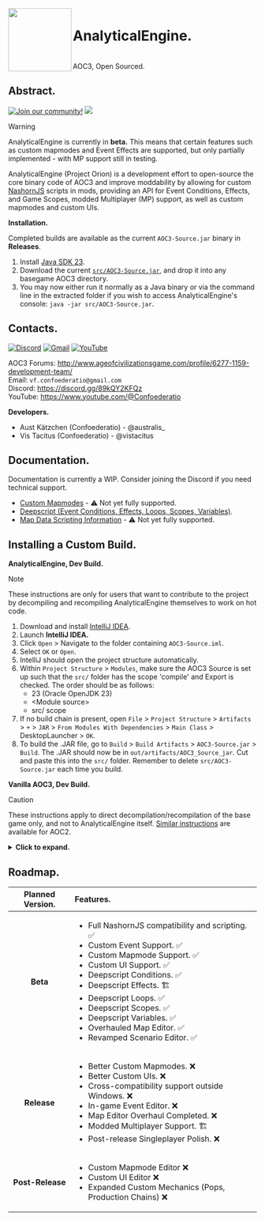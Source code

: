 <img src = "https://i.postimg.cc/Xvh25St6/analytical-engine-icon-monochrome.png" width = 128 height = 128 align = "left">
<div id = "toc">
  <ul>
    <summary>
      <h1>AnalyticalEngine.</h1><br>AOC3, Open Sourced.
    </summary>
  </ul>
</div>

## Abstract.
[![Join our community!](https://img.shields.io/discord/548994743925997570?label=Discord&style=for-the-badge)](https://discord.gg/89kQY2KFQz) ![](https://img.shields.io/github/languages/code-size/Australis-0/AnalyticalEngine?style=for-the-badge) <!--![](https://img.shields.io/github/downloads/Australis-0/AnalyticalEngine/total?style=for-the-badge)-->

> [!WARNING]
> AnalyticalEngine is currently in **beta.**
> This means that certain features such as custom mapmodes and Event Effects are supported, but only partially implemented - with MP support still in testing.

AnalyticalEngine (Project Orion) is a development effort to open-source the core binary code of AOC3 and improve moddability by allowing for custom <a href = "https://github.com/openjdk/nashorn">NashornJS</a> scripts in mods, providing an API for Event Conditions, Effects, and Game Scopes, modded Multiplayer (MP) support, as well as custom mapmodes and custom UIs. 

**Installation.**

Completed builds are available as the current `AOC3-Source.jar` binary in **Releases**.

1. Install [Java SDK 23](https://www.oracle.com/uk/java/technologies/downloads/).
2. Download the current [`src/AOC3-Source.jar`](https://github.com/Australis-0/AnalyticalEngine/releases/download/beta-0.3.1-broken-arrow/AOC3-Source.jar), and drop it into any basegame AOC3 directory.
3. You may now either run it normally as a Java binary or via the command line in the extracted folder if you wish to access AnalyticalEngine's console: `java -jar src/AOC3-Source.jar`.

## Contacts.

[![Discord](https://img.shields.io/badge/Discord-%235865F2.svg?style=for-the-badge&logo=discord&logoColor=white)](https://discord.gg/89kQY2KFQz) [![Gmail](https://img.shields.io/badge/Gmail-D14836?style=for-the-badge&logo=gmail&logoColor=white)](mailto:vf.confoederatio@gmail.com) [![YouTube](https://img.shields.io/badge/YouTube-%23FF0000.svg?style=for-the-badge&logo=YouTube&logoColor=white)](https://www.youtube.com/@Confoederatio) 

AOC3 Forums: http://www.ageofcivilizationsgame.com/profile/6277-1159-development-team/<br>
Email: `vf.confoederatio@gmail.com`<br>
Discord: https://discord.gg/89kQY2KFQz<br>
YouTube: https://www.youtube.com/@Confoederatio

**Developers.**
- Aust Kätzchen (Confoederatio) - @australis_
- Vis Tacitus (Confoederatio) - @vistacitus

## Documentation.
Documentation is currently a WIP. Consider joining the Discord if you need technical support.

- [Custom Mapmodes](https://docs.google.com/document/d/1BiNkR2viT5-brjBGan3dNHYvwu2Qn-TWQEktjVsJ-44/edit?usp=sharing) - ⚠️ Not yet fully supported.
- [Deepscript (Event Conditions, Effects, Loops, Scopes, Variables)](https://docs.google.com/document/d/1cgZIJyXivPmHRlPZBEmlv65Aypafa_xPVOjqJDaS6Sg/edit?usp=sharing).
- [Map Data Scripting Information](https://docs.google.com/document/d/1zXPs4nmJdrDUInwI-_gfCVnCAFQaagksDPb1qgpR9uA/edit?usp=sharing) - ⚠️ Not yet fully supported.

## Installing a Custom Build.

**AnalyticalEngine, Dev Build.**
> [!NOTE]
> These instructions are only for users that want to contribute to the project by decompiling and recompiling AnalyticalEngine themselves to work on hot code. 

1. Download and install [IntelliJ IDEA](https://www.jetbrains.com/idea/download/?section=windows).
2. Launch **IntelliJ IDEA.**
3. Click `Open` > Navigate to the folder containing `AOC3-Source.iml`.
4. Select `OK` or `Open`.
5. IntelliJ should open the project structure automatically.
6. Within `Project Structure` > `Modules`, make sure the AOC3 Source is set up such that the `src/` folder has the scope 'compile' and Export is checked. The order should be as follows:
    - 23 (Oracle OpenJDK 23)
    - \<Module source\>
    - src/ scope
8. If no build chain is present, open `File` > `Project Structure` > `Artifacts` > `+` > `JAR` > `From Modules With Dependencies` > `Main Class` > DesktopLauncher > `OK`.
9. To build the .JAR file, go to `Build` > `Build Artifacts` > `AOC3-Source.jar` > `Build`. The .JAR should now be in `out/artifacts/AOC3_Source_jar`. Cut and paste this into the `src/` folder. Remember to delete `src/AOC3-Source.jar` each time you build.

**Vanilla AOC3, Dev Build.**

> [!CAUTION]
> These instructions apply to direct decompilation/recompilation of the base game only, and not to AnalyticalEngine itself. [Similar instructions](https://vk.com/@bloodyeurope2-gpk-1-zapusk-ishodnogo-koda) are available for AOC2.

<details>
  <summary><b>Click to expand.</b></summary>

1. Launch **Steam** > Age of History 3 > Properties > Installed Data > Browse ...
2. Rename either `game.jar` (if running the MP version) to `game.zip` or `aoh3.exe` to `aoh.zip` (if running the SP version).
3. Select the file > `Extract All`.
4. Download and install [Oracle OpenJDK 23](https://www.oracle.com/uk/java/technologies/downloads/).
5. Download and install [IntelliJ IDEA](https://www.jetbrains.com/idea/download/?section=windows).
6. Launch **IntelliJ IDEA.**
7. Create a new Maven project in IntelliJ with SDK 23.
8. Create a new folder within the base directory named `src/`, and `Mark Directory as Generated Sources`.
9. Move all game folders and code directly into `src/`. This means that `aoc.kingdoms.lukasz` and game config files such as `map/` and `game/` should be within the base `src/` folder.
10. Create a new folder within the base directory named `target/` and `Mark Directory as Excluded.` This is where exported classes will be cached for overwriting within the mod.
11. Within `Project Structure` > `Modules`, add AOC3 source files such that the `src/` folder has the Scope 'compile' and Export is checked. The order should be as follows:
    - 23 (Oracle OpenJDK 23)
    - \<Module source\>
    - src/ scope
12. Navigate to `src/aoc.kingdoms.lukasz/jakowski/desktop/DesktopLauncher`. This is where the `DesktopLauncher.class` is located, and where you should run the application from. Setup `Run Configuration` as specified:

> **Run Configuration (`Run` > `Edit Configurations` > 'DesktopLauncher').**<br>
> Name: DesktopLauncher<br>
> Run on: Local machine<br>
> Build and run: java 8 for AOC3 module. (`Select alternative JRE` > `src/jre`)<br>
> aoc.kingdoms.lukasz.jakowski.desktop.DesktopLauncher<br>
> Working directory: %base_folder%\src

13. Create a new `autorun.bat` file in the base directory. The script to compile and run the executable should be:
    
    ```bat
    @echo off
    cd src
    set "base_directory=%~dp0"
    java "-Djava.library.path=%base_directory%\src" -classpath "%base_directory%\target\classes;%base_directory%\src" aoc.kingdoms.lukasz.jakowski.desktop.DesktopLauncher
    ```
15. By default, AOC3 utilises Maven. In `pom.xml` in the base folder (not `src/`), copy/paste the following XML:
    
    ```xml
    <project xmlns="http://maven.apache.org/POM/4.0.0"
     	xmlns:xsi="http://www.w3.org/2001/XMLSchema-instance"
     	xsi:schemaLocation="http://maven.apache.org/POM/4.0.0 http://maven.apache.org/xsd/maven-4.0.0.xsd">
	<modelVersion>4.0.0</modelVersion>

	<groupId>com.aoc3</groupId>
	<artifactId>AOC3-Source</artifactId>
	<version>1.0-SNAPSHOT</version>

	<properties>
    	<maven.compiler.source>1.8</maven.compiler.source>
    	<maven.compiler.target>1.8</maven.compiler.target>
	</properties>

	<dependencies>
    	<dependency>
        	<groupId>com.badlogicgames.gdx</groupId>
        	<artifactId>gdx</artifactId>
        	<version>1.11.0</version> <!-- Use the latest version available -->
    	</dependency>
    	<dependency>
        	<groupId>com.badlogicgames.gdx</groupId>
        	<artifactId>gdx-backend-lwjgl3</artifactId>
        	<version>1.11.0</version> <!-- Use the latest version available -->
    	</dependency>
	</dependencies>

	<build>
    	<sourceDirectory>src</sourceDirectory>
    	<plugins>
        	<plugin>
            	<groupId>org.apache.maven.plugins</groupId>
            	<artifactId>maven-compiler-plugin</artifactId>
            	<version>3.8.1</version>
            	<configuration>
                	<source>1.8</source>
                	<target>1.8</target>
            	</configuration>
        	</plugin>
    	</plugins>
	</build>
    </project>
    ```
16. **Finalising DesktopLauncher.**

    The initial `DesktopLauncher.class` file comes with significant errors accordding to FernFlower, namely to do with the variable `tSamples`. `tSamples` is of type int, but is assigned to boolean values by default. Create a new file named `DesktopLauncher.java`, and copy/paste the entirety of `DesktopLauncher.class` inside. Change boolean true values for tSamples to 1, and boolean false values to 0.

    Changing the `config.setTitle` string within `DesktopLauncher.java` can then be used to verify that your decompilation process is correct. After editing, your next launch should have an executable window that displays the changed executable name.
    
17. **Editing Files.**

    To edit the base game's code, you'll have to copy/paste the `<file_name>.class` to `<file_name>.java` and fix any outstanding syntax errors before running `DesktopLauncher` as previously discussed.
  
</details>

## Roadmap.
<div align = "center">

 | Planned Version. | Features. |
| :--------------: | :-------------------------------------------------------------------------------------------------------------------------------- |
| **Beta** | <ul><li>Full NashornJS compatibility and scripting. ✅</li><li>Custom Event Support. ✅</li><li>Custom Mapmode Support. ✅</li><li>Custom UI Support. ✅</li><li>Deepscript Conditions. ✅</li><li>Deepscript Effects. 🏗️</li><li>Deepscript Loops. ✅</li><li>Deepscript Scopes. ✅</li><li>Deepscript Variables. ✅</li><li>Overhauled Map Editor. ✅</li><li>Revamped Scenario Editor. ✅</li></ul> |
| **Release** | <ul><li>Better Custom Mapmodes. ❌</li><li>Better Custom UIs. ❌</li><li>Cross-compatibility support outside Windows. ❌</li><li>In-game Event Editor. ❌</li><li>Map Editor Overhaul Completed. ❌</li><li>Modded Multiplayer Support. 🏗️</li><li>Post-release Singleplayer Polish. ❌</li></ul> |
| **Post-Release** | <ul><li>Custom Mapmode Editor ❌</li><li>Custom UI Editor ❌</li><li>Expanded Custom Mechanics (Pops, Production Chains) ❌</li></ul> |

</div>
